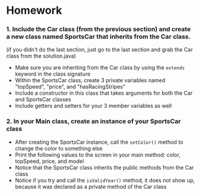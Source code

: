 # Homework

### 1. Include the Car class (from the previous section) and create a new class named SportsCar that inherits from the Car class. 
  (if you didn't do the last section, just go to the last section and grab the Car class from the solution.java)
  * Make sure you are inheriting from the Car class by using the `extends` keyword in the class signature
  * Within the SportsCar class, create 3 private variables named "topSpeed", "price", and "hasRacingStripes"
  * Include a constructor in this class that takes arguments for both the Car and SportsCar classes
  * Include getters and setters for your 3 member variables as well
  
  ### 2. In your Main class, create an instance of your SportsCar class
  * After creating the SportsCar instance, call the `setColor()` method to change the color to something else
  * Print the following values to the screen in your main method: color, topSpeed, price, and model
  * Notice that the SportsCar class inherits the public methods from the Car class
  * Notice if you try and call the `isValidYear()` method, it does not show up, because it was declared as a private method of the Car class
